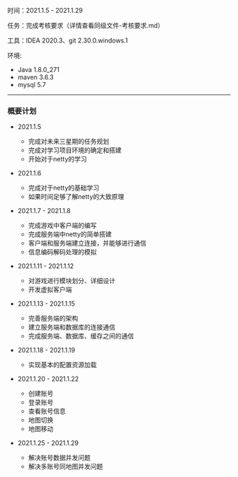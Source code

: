 时间：2021.1.5 - 2021.1.29

任务：完成考核要求（详情查看同级文件-考核要求.md）

工具：IDEA 2020.3、git 2.30.0.windows.1

环境:
* Java 1.8.0_271
* maven 3.6.3
* mysql 5.7


---
### 概要计划

* 2021.1.5
  
    * 完成对未来三星期的任务规划
    * 完成对学习项目环境的确定和搭建
    * 开始对于netty的学习
  
* 2021.1.6

    * 完成对于netty的基础学习
    * 如果时间足够了解netty的大致原理
  
* 2021.1.7 - 2021.1.8
  
    * 完成游戏中客户端的编写
    * 完成服务端中netty的简单搭建
    * 客户端和服务端建立连接，并能够进行通信
    * 信息编码解码处理的模拟
  
* 2021.1.11 - 2021.1.12

    * 对游戏进行模块划分、详细设计
    * 开发虚拟客户端
  
* 2021.1.13 - 2021.1.15

    * 完善服务端的架构
    * 建立服务端和数据库的连接通信
    * 完成服务端、数据库、缓存之间的通信
  
* 2021.1.18 - 2021.1.19

    * 实现基本的配置资源加载
  
* 2021.1.20 - 2021.1.22

    * 创建账号
    * 登录账号
    * 查看账号信息
    * 地图切换
    * 地图移动
  
* 2021.1.25 - 2021.1.29

    * 解决账号数据并发问题
    * 解决多账号同地图并发问题
  
  

  
    
    